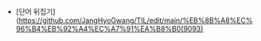 - [단어 뒤집기](https://github.com/JangHyoGwang/TIL/edit/main/%EB%8B%A8%EC%96%B4%EB%92%A4%EC%A7%91%EA%B8%B0(9093)   
